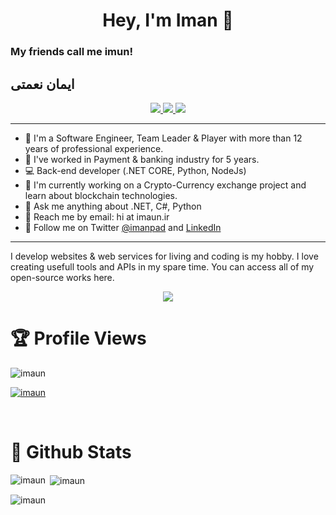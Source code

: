 <h1 align="center">Hey, I'm Iman 👋</h1>
<h3>My friends call me imun!</h3>
<h2>ایمان نعمتی</h2>
<p align="center"> 
 <a href="https://twitter.com/intent/follow?screen_name=imanpad" alt="Follow me on Twitter">
   <img src="https://img.shields.io/twitter/url?label=Twitter&style=social&url=https%3A%2F%2Ftwitter.com%2Fimanpad" />
 </a>
 <a href="https://www.linkedin.com/in/inemati/" alt="Connect via LinkedIn">
   <img src="https://img.shields.io/badge/-LinkedIn-0072b1?style=flat&logo=Linkedin&logoColor=white" />
 </a>
 <a href="https://t.me/imuan" alt="Contact on Telegram">
   <img src="https://img.shields.io/badge/-@imuan-0072b1?style=social&logo=Telegram&logoColor=white" />
 </a>
</p>

---
- 💎 I'm a Software Engineer, Team Leader & Player with more than 12 years of professional experience.
- 🏦 I've worked in Payment & banking industry for 5 years.
- 💻 Back-end developer (.NET CORE, Python, NodeJs)
- 🔭 I'm currently working on a Crypto-Currency exchange project and learn about blockchain technologies.
- 🤔 Ask me anything about .NET, C#, Python
- 📧 Reach me by email: hi at imaun.ir
- 🔗 Follow me on Twitter [@imanpad](https://twitter.com/intent/follow?screen_name=imanpad) and [LinkedIn](https://www.linkedin.com/in/inemati)
---
I develop websites & web services for living and coding is my hobby. 
I love creating usefull tools and APIs in my spare time. You can access all of my open-source works here.

<p align="center">
  <img src="https://github-readme-stats.vercel.app/api?username=imaun&show_icons=true&count_private=true&include_all_commits=true&theme=tokyonight" />
</p>

<h1>🏆 Profile Views </h1>

<p align="left"> <img src="https://komarev.com/ghpvc/?username=imaun&label=Profile%20views&color=0e75b6&style=flat" alt="imaun" /> </p>

<p align="left"> <a href="https://github.com/ryo-ma/github-profile-trophy"><img src="https://github-profile-trophy.vercel.app/?username=imaun" alt="imaun" /></a> </p>

</br>
<h1 align="left">🎯  Github Stats</h1>

<p><img align="left" src="https://github-readme-stats.vercel.app/api/top-langs?username=imaun&show_icons=true&locale=en&layout=compact" alt="imaun" /></p>

<p>&nbsp;<img align="center" src="https://github-readme-stats.vercel.app/api?username=imaun&show_icons=true&locale=en" alt="imaun" /></p>

<p><img align="center" src="https://github-readme-streak-stats.herokuapp.com/?user=imaun&" alt="imaun" /></p>
